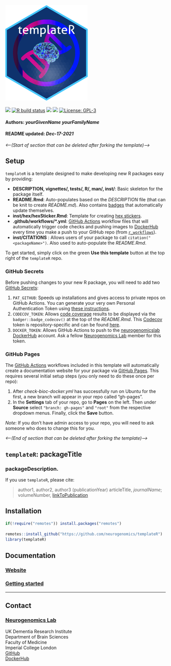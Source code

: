 <img src='https://github.com/neurogenomics/templateR/raw/master/inst/hex/hex.png' height='300'><br><br>
[![](https://img.shields.io/badge/devel%20version-0.99.0-black.svg)](https://github.com/neurogenomics/templateR)
[![R build
status](https://github.com/neurogenomics/templateR/workflows/R-CMD-check-bioc/badge.svg)](https://github.com/neurogenomics/templateR/actions)
[![](https://img.shields.io/github/last-commit/neurogenomics/templateR.svg)](https://github.com/neurogenomics/templateR/commits/master)
[![](https://codecov.io/gh/neurogenomics/templateR/branch/master/graph/badge.svg)](https://codecov.io/gh/neurogenomics/templateR)
[![License:
GPL-3](https://img.shields.io/badge/license-GPL--3-blue.svg)](https://cran.r-project.org/web/licenses/GPL-3)
<h4>
Authors: <i>yourGivenName yourFamilyName</i>
</h4>
<h4>
README updated: <i>Dec-17-2021</i>
</h4>

<!-- To modify Package/Title/Description/Authors fields, edit the DESCRIPTION file -->

*&lt;—(Start of section that can be deleted after forking the
template)—&gt;*

## Setup

`templateR` is a template designed to make developing new R packages
easy by providing:

-   **DESCRIPTION, vignettes/, tests/, R/, man/, inst/**: Basic skeleton
    for the package itself.  
-   **README.Rmd**: Auto-populates based on the *DESCRIPTION* file (that
    can be knit to create *README.md*). Also contains
    [badges](https://github.com/GuangchuangYu/badger) that automatically
    update themselves.  
-   **inst/hex/hexSticker.Rmd**: Template for creating [hex
    stickers](https://github.com/GuangchuangYu/hexSticker).
-   **.github/workflows/\*.yml**: [GitHub
    Actions](https://docs.github.com/en/actions/learn-github-actions/understanding-github-actions)
    workflow files that will automatically trigger code checks and
    pushing images to [DockerHub](https://hub-stage.docker.com/) every
    time you make a push to your GitHub repo (from
    [`r_workflows`](https://github.com/neurogenomics/r_workflows)).
-   **inst/CITATIONS** : Allows users of your package to call
    `citation("<packageName>")`. Also used to auto-populate the
    *README.Rmd*.

To get started, simply click on the green **Use this template** button
at the top right of the `templateR` repo.

### GitHub Secrets

Before pushing changes to your new R package, you will need to add two
[GitHub
Secrets](https://docs.github.com/en/actions/security-guides/encrypted-secrets):

1.  `PAT_GITHUB`: Speeds up installations and gives access to private
    repos on GitHub Actions. You can generate your very own Personal
    Authentication Token using [these
    instructions](https://docs.github.com/en/authentication/keeping-your-account-and-data-secure/creating-a-personal-access-token).  
2.  `CODECOV_TOKEN`: Allows [code coverage](https://app.codecov.io/)
    results to be displayed via the `badger::badge_codecov()` at the top
    of the *README.Rmd*. This [Codecov](https://app.codecov.io/) token
    is repository-specific and can be found
    [here](https://app.codecov.io/gh/neurogenomics/templateR).
3.  `DOCKER_TOKEN`: Allows GitHub Actions to push to the
    [neurogenomicslab
    DockerHub](https://hub.docker.com/orgs/neurogenomicslab) account.
    Ask a fellow [Neurogenomics Lab](https://www.neurogenomics.co.uk/)
    member for this token.

### GitHub Pages

The [GitHub
Actions](https://docs.github.com/en/actions/learn-github-actions/understanding-github-actions)
workflows included in this template will automatically create a
documentation website for your package via [GitHub
Pages](https://pages.github.com/). This requires several initial setup
steps (you only need to do these once per repo):

1.  After *check-bioc-docker.yml* has successfully run on Ubuntu for the
    first, a new branch will appear in your repo called “gh-pages”.  
2.  In the **Settings** tab of your repo, go to **Pages** on the left.
    Then under **Source** select `"branch: gh-pages"` and `"root"` from
    the respective dropdown menus. Finally, click the **Save** button.

*Note*: If you don’t have admin access to your repo, you will need to
ask someone who does to change this for you.

*&lt;—(End of section that can be deleted after forking the
template)—&gt;*

## `templateR`: packageTitle

### packageDescription.

If you use `templateR`, please cite:

<!-- Modify this my editing the file: inst/CITATION  -->

> author1, author2, author3 (publicationYear) articleTitle,
> *journalName*; volumeNumber, [linkToPublication](linkToPublication)

## Installation

``` r
if(!require("remotes")) install.packages("remotes")

remotes::install_github("https://github.com/neurogenomics/templateR")
library(templateR)
```

## Documentation

### [Website](https://neurogenomics.github.io/templateR)

### [Getting started](https://neurogenomics.github.io/templateR/articles/templateR)

<hr>

## Contact

### [Neurogenomics Lab](https://www.neurogenomics.co.uk/)

UK Dementia Research Institute  
Department of Brain Sciences  
Faculty of Medicine  
Imperial College London  
[GitHub](https://github.com/neurogenomics)  
[DockerHub](https://hub.docker.com/orgs/neurogenomicslab)

<br>
